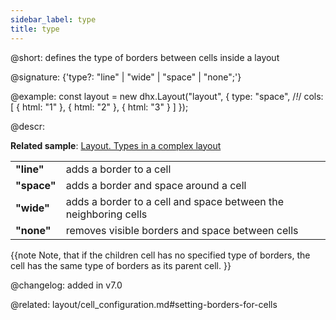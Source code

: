 ```yaml
---
sidebar_label: type
title: type
---          
```


@short: defines the type of borders between cells inside a layout

@signature: {'type?: "line" | "wide" | "space" | "none";'}

@example: 
const layout = new dhx.Layout("layout", {
    type: "space", /*!*/
    cols: [
        {
            html: "1"
        },
        {
            html: "2"
        },
        {
            html: "3"
        }
    ]
});



@descr: 

**Related sample**: [Layout. Types in a complex layout](https://snippet.dhtmlx.com/w00fgl57)

<table class="webixdoc_links">
	<tbody>
        <tr>
			<td class="webixdoc_links0"><b>"line"</b></td>
			<td>adds a border to a cell</td>
		</tr>
        <tr>
			<td class="webixdoc_links0"><b>"space"</b></td>
			<td>adds a border and space around a cell</td>
		</tr>
        <tr>
			<td class="webixdoc_links0"><b>"wide"</b></td>
			<td>adds a border to a cell and space between the neighboring cells</td>
		</tr>
        <tr>
			<td class="webixdoc_links0"><b>"none"</b></td>
			<td>removes visible borders and space between cells</td>
		</tr>
    </tbody>
</table>

{{note Note, that if the children cell has no specified type of borders, the cell has the same type of borders as its parent cell. }} 

@changelog: added in v7.0

@related: layout/cell_configuration.md#setting-borders-for-cells


